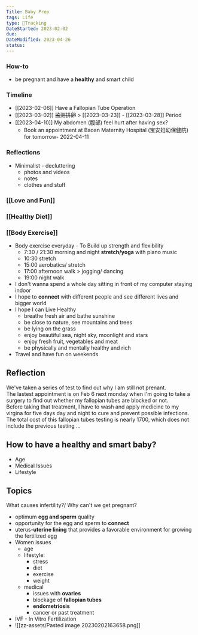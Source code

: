 ```yaml
---
Title: Baby Prep
tags: Life
type: 💪Tracking
DateStarted: 2023-02-02
due:
DateModified: 2023-04-26
status:
---
```


### How-to

- be pregnant and have a **healthy** and smart child

### Timeline

- [[2023-02-06]] Have a Fallopian Tube Operation
- [[2023-03-02]] ~~监测排卵~~ > [[2023-03-23]] - [[2023-03-28]] Period
- [[2023-04-10]] My abdomen (腹部) feel hurt after having sex?
  - Book an appointment at Baoan Maternity Hospital (宝安妇幼保健院) for tomorrow- 2022-04-11

### Reflections

- Minimalist - decluttering
  - photos and videos
  - notes
  - clothes and stuff

### [[Love and Fun]]

### [[Healthy Diet]]

### [[Body Exercise]]

- Body exercise everyday - To Build up strength and flexibility
  - 7:30 / 21:30 morning and night **stretch/yoga** with piano music
  - 10:30 stretch
  - 15:00 aerobatics/ stretch
  - 17:00 afternoon walk > jogging/ dancing
  - 19:00 night walk
- I don't wanna spend a whole day sitting in front of my computer staying indoor
- I hope to **connect** with different people and see different lives and bigger world
- I hope I can Live Healthy
  - breathe fresh air and bathe sunshine
  - be close to nature, see mountains and trees
  - be lying on the grass
  - enjoy beautiful sea, night sky, moonlight and stars
  - enjoy fresh fruit, vegetables and meat
  - be physically and mentally healthy and rich
- Travel and have fun on weekends

## Reflection

We've taken a series of test to find out why I am still not prenant.  
The lastest appointment is on Feb 6 next monday when I'm going to take a surgery to find out whether my fallopian tubes are blocked or not.  
Before taking that treatment, I have to wash and apply medicine to my virgina for five days day and night to cure and prevent possible infections.  
The total cost of this fallopian tubes testing is nearly 1700, which does not include the previous testing ...

## How to have a healthy and smart baby?

- Age
- Medical Issues
- Lifestyle

## Topics

What causes infertility?/ Why can't we get pregnant?

- optimum **egg and sperm** quality
- opportunity for the egg and sperm to **connect**
- uterus-**uterine lining** that provides a favorable environment for growing the fertilized egg
- Women issues
  - age
  - lifestyle:
    - stress
    - diet
    - exercise
    - weight
  - medical
    - issues with **ovaries**
    - blockage of **fallopian tubes**
    - **endometriosis**
    - cancer or past treatment
- IVF - In Vitro Fertilization
- ![[zz-assets/Pasted image 20230202163658.png]]
